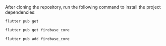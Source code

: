 After cloning the repository, run the following command to install the project dependencies:

```bash
flutter pub get
```

```bash
flutter pub get firebase_core
```

```bash
flutter pub add firebase_core
```